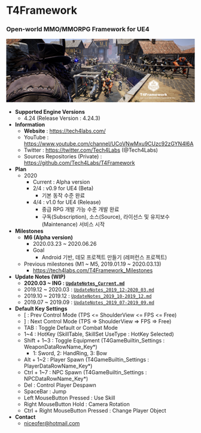 # T4Framework
### Open-world MMO/MMORPG Framework for UE4

![Epic_MegaGrants_Recipient](./T4Framework_Logo_04_26.png)

- **Supported Engine Versions**
  - 4.24 (Release Version : 4.24.3)
- **Information**
  - **Website** : <https://tech4labs.com/>
  - YouTube : <https://www.youtube.com/channel/UCoVNwMxu9CUzc92zGYN4l6A>
  - Twitter : <https://twitter.com/Tech4Labs> (@Tech4Labs)
  - Sources Repositories (Private) : <https://github.com/Tech4Labs/T4Framework>
- **Plan**
  - 2020
     - Current : Alpha version
     - 2/4 : v0.9 for UE4 (Beta)
	    - 기본 동작 수준 완료
     - 4/4 : v1.0 for UE4 (Release)
	    - 중급 RPG 개발 가능 수준 개발 완료
		- 구독(Subscription), 소스(Source), 라이선스 및 유지보수(Maintenance) 서비스 시작
- **Milestones**
  - **M6 (Alpha version)**
    - 2020.03.23 ~ 2020.06.26
    - Goal
      - Android 기반, 데모 프로젝트 만들기 (레퍼런스 프로젝트)
  - Previous milestones (M1 ~ M5, 2019.01.19 ~ 2020.03.13)
    - <https://tech4labs.com/T4Framework_Milestones>
- **Update Notes (WIP)**
  - **2020.03 ~ ING : [`UpdateNotes_Current.md`](./UpdateNotes_Current.md)**
  - 2019.12 ~ 2020.03 : [`UpdateNotes_2019_12-2020_03.md`](./UpdateNotes_2019_12-2020_03.md)
  - 2019.10 ~ 2019.12 : [`UpdateNotes_2019_10-2019_12.md`](./UpdateNotes_2019_10-2019_12.md)
  - 2019.07 ~ 2019.09 : [`UpdateNotes_2019_07-2019_09.md`](./UpdateNotes_2019_07-2019_09.md)
- **Default Key Settings**
  - [ : Prev Control Mode (TPS <= ShoulderView <= FPS <= Free)
  - ] : Next Control Mode (TPS => ShoulderView => FPS => Free)
  - TAB : Toggle Default or Combat Mode
  - 1~4 : HotKey (SkillTable, SkillSet UseType : HotKey Selected)
  - Shift + 1~3 : Toggle Equipment (T4GameBuiltin_Settings : WeaponDataRowName_Key*)
    - 1: Sword, 2: HandRing, 3: Bow
  - Alt + 1~2 : Player Spawn (T4GameBuiltin_Settings : PlayerDataRowName_Key*)
  - Ctrl + 1~7 : NPC Spawn (T4GameBuiltin_Settings : NPCDataRowName_Key*)
  - Del : Control Player Despawn
  - SpaceBar : Jump
  - Left MouseButton Pressed : Use Skill
  - Right MouseButton Hold : Camera Rotation
  - Ctrl + Right MouseButton Pressed : Change Player Object
- **Contact**
  - <niceofer@hotmail.com>

